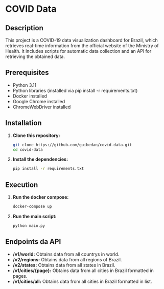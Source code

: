 # COVID Data

## Description
This project is a COVID-19 data visualization dashboard for Brazil, which retrieves real-time information from the official website of the Ministry of Health. It includes scripts for automatic data collection and an API for retrieving the obtained data.

## Prerequisites
- Python 3.11
- Python libraries (installed via pip install -r requirements.txt)
- Docker installed
- Google Chrome installed
- ChromeWebDriver installed

## Installation

1. **Clone this repository:**

   ```bash
   git clone https://github.com/guibedan/covid-data.git
   cd covid-data
   ```
2. **Install the dependencies:**

   ```bash
   pip install -r requirements.txt
   ```

## Execution

1. **Run the docker compose:**

   ```bash
   docker-compose up
   ```
2. **Run the main script:**

   ```bash
   python main.py
   ```

## Endpoints da API
- **/v1/world:** Obtains data from all countrys in world.
- **/v2/regions:** Obtains data from all regions of Brazil.
- **/v2/states:** Obtains data from all states in Brazil.
- **/v1/cities/{page}:** Obtains data from all cities in Brazil formatted in pages.
- **/v1/cities/all:** Obtains data from all cities in Brazil formatted in list.

